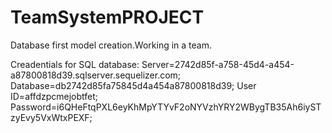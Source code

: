 # TeamSystemPROJECT
Database first model creation.Working in a team.

Creadentials for SQL database:
Server=2742d85f-a758-45d4-a454-a87800818d39.sqlserver.sequelizer.com;
Database=db2742d85fa75845d4a454a87800818d39;
User ID=affdzpcmejobtfet;
Password=i6QHeFtqPXL6eyKhMpYTYvF2oNYVzhYRY2WBygTB35Ah6iySTzyEvy5VxWtxPEXF;	
